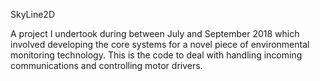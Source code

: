SkyLine2D

A project I undertook during between July and September 2018 which involved developing the core systems for a novel piece of environmental monitoring technology. This is the code to deal with handling incoming communications and controlling motor drivers.
